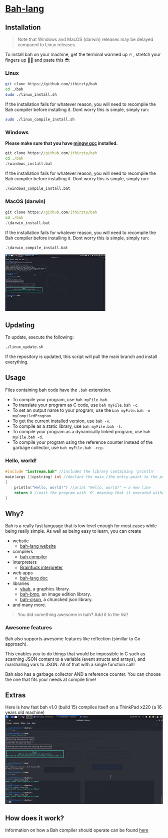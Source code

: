 # [Bah-lang](https://bah-lang.xyz)

## Installation
> Note that Windows and MacOS (darwin) releases may be delayed compared to Linux releases.

To install bah on your machine, get the terminal warmed up 🔥 , stretch your fingers up 🏋‍♂ and paste this 😎:
### Linux
```sh
git clone https://github.com/ithirzty/bah
cd ./bah
sudo ./linux_install.sh
```
If the installation fails for whatever reason, you will need to recompile the Bah compiler
before installing it. Dont worry this is simple, simply run:
```sh
sudo ./linux_compile_install.sh
```

### Windows
**Please make sure that you have [mingw gcc](https://sourceforge.net/projects/mingw/) installed.**
```bat
git clone https://github.com/ithirzty/bah
cd ./bah
.\windows_install.bat
```
If the installation fails for whatever reason, you will need to recompile the Bah compiler
before installing it. Dont worry this is simple, simply run:
```bat
.\windows_compile_install.bat
```

### MacOS (darwin)
```bat
git clone https://github.com/ithirzty/bah
cd ./bah
.\darwin_install.bat
```
If the installation fails for whatever reason, you will need to recompile the Bah compiler
before installing it. Dont worry this is simple, simply run:
```bat
.\darwin_compile_install.bat
```


[![installation tutorial](./extra/install_thumb.jpg)](https://youtu.be/druJwBluvLc)

## Updating
To update, execute the following:
```sh
./linux_update.sh
```
If the repository is updated, this script will pull the main branch and install everything.

## Usage
Files containing bah code have the `.bah` extenstion.
- To compile your program, use `bah myFile.bah`.
- To translate your program as C code, use `bah myFile.bah -c`.
- To set an output name to your program, use the `bah myFile.bah -o myCompiledProgram`.
- To get the current installed version, use `bah -v`.
- To compile as a static library, use `bah myFile.bah -l`.
- To compile your program as a dynamically linked program, use `bah myFile.bah -d`.
- To compile your program using the reference counter instead of the garbage collector, use `bah myFile.bah -rcp`.

### Hello, world!
```c
#include "iostream.bah" //includes the library containing 'println'
main(args []cpstring) int //declare the main (the entry-point to the program)
{
    println("Hello, world!") //print "Hello, world!" + a new line
    return 0 //exit the program with '0' meaning that it executed without error
}
```

## Why?
Bah is a really fast language that is low level enough for most cases while being really simple.
As well as being easy to learn, you can create 
- website
    - [bah-lang website](https://bah-lang.xyz)
- compilers
    - [bah compiler](https://github.com/ithirzty/bah)
- interpreters
    - [Brainfuck interpreter](https://github.com/ithirzty/bah-brainfuck)
- web apps
    - [bah-lang doc](https://github.com/ithirzty/bah-website)
- libraries
    - [vbah](https://github.com/ithirzty/vbah), a graphics library.
    - [bah-bmp](https://github.com/ithirzty/bah-bmp), an image edition library.
    - [bah-cjson](https://github.com/ithirzty/bah-cjson), a chuncked json library.
- and many more.
> You did something awesome in bah? Add it to the list!


### Awesome features
Bah also supports awesome features like reflection (simillar to Go approach).

This enables you to do things that would be impossible in C
such as scanning JSON content to a variable (event structs and arrays), and marshalling vars to JSON.
All of that with a single function call!

Bah also has a garbage collector AND a reference counter. You can choose the one that fits your needs at compile time!

## Extras
Here is how fast bah v1.0 (build 15) compiles itself on a ThinkPad x220 (a 16 years old machine)
![compilation times](extra/bah_comp_time.png)

## How does it work?
Information on how a Bah compiler should operate can be found [here](how.md)